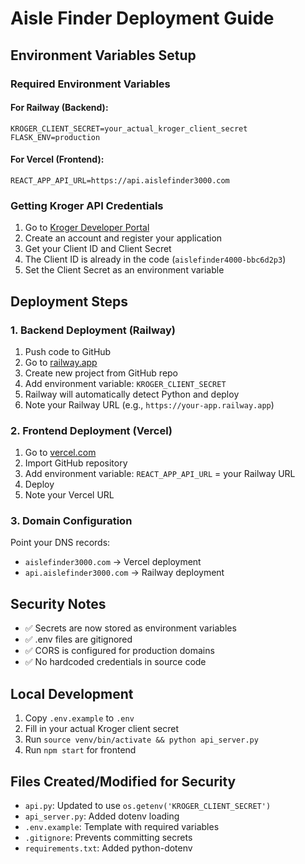 # Aisle Finder Deployment Guide

## Environment Variables Setup

### Required Environment Variables

#### For Railway (Backend):
```
KROGER_CLIENT_SECRET=your_actual_kroger_client_secret
FLASK_ENV=production
```

#### For Vercel (Frontend):
```
REACT_APP_API_URL=https://api.aislefinder3000.com
```

### Getting Kroger API Credentials

1. Go to [Kroger Developer Portal](https://developer.kroger.com/)
2. Create an account and register your application
3. Get your Client ID and Client Secret
4. The Client ID is already in the code (`aislefinder4000-bbc6d2p3`)
5. Set the Client Secret as an environment variable

## Deployment Steps

### 1. Backend Deployment (Railway)

1. Push code to GitHub
2. Go to [railway.app](https://railway.app)
3. Create new project from GitHub repo
4. Add environment variable: `KROGER_CLIENT_SECRET`
5. Railway will automatically detect Python and deploy
6. Note your Railway URL (e.g., `https://your-app.railway.app`)

### 2. Frontend Deployment (Vercel)

1. Go to [vercel.com](https://vercel.com)
2. Import GitHub repository
3. Add environment variable: `REACT_APP_API_URL` = your Railway URL
4. Deploy
5. Note your Vercel URL

### 3. Domain Configuration

Point your DNS records:
- `aislefinder3000.com` → Vercel deployment
- `api.aislefinder3000.com` → Railway deployment

## Security Notes

- ✅ Secrets are now stored as environment variables
- ✅ .env files are gitignored
- ✅ CORS is configured for production domains
- ✅ No hardcoded credentials in source code

## Local Development

1. Copy `.env.example` to `.env`
2. Fill in your actual Kroger client secret
3. Run `source venv/bin/activate && python api_server.py`
4. Run `npm start` for frontend

## Files Created/Modified for Security

- `api.py`: Updated to use `os.getenv('KROGER_CLIENT_SECRET')`
- `api_server.py`: Added dotenv loading
- `.env.example`: Template with required variables
- `.gitignore`: Prevents committing secrets
- `requirements.txt`: Added python-dotenv